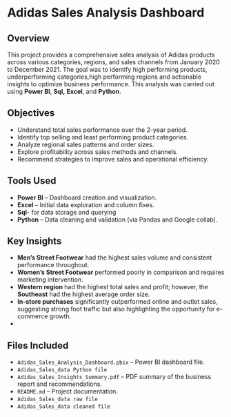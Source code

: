 #              Adidas Sales Analysis Dashboard

## Overview

This project provides a comprehensive sales analysis of Adidas products across various categories, regions, and sales channels from January 2020 to December 2021\. The goal was to identify high performing products, underperforming categories,high performing regions and actionable insights to optimize business performance. This analysis was carried out using **Power BI**, **Sql,** **Excel**, and **Python**.

## Objectives

- Understand total sales performance over the 2-year period.  
- Identify top selling and least performing product categories.  
- Analyze regional sales patterns and order sizes.  
- Explore profitability across sales methods and channels.  
- Recommend strategies to improve sales and operational efficiency.

## Tools Used

- **Power BI** – Dashboard creation and visualization.  
- **Excel** – Initial data exploration and column fixes.  
- **Sql**\- for data storage and querying  
- **Python** – Data cleaning and validation (via Pandas and Google collab).

## Key Insights

- **Men’s Street Footwear** had the highest sales volume and consistent performance throughout.  
- **Women’s Street Footwear** performed poorly in comparison and requires marketing intervention.  
- **Western region** had the highest total sales and profit; however, the **Southeast** had the highest average order size.  
- **In-store purchases** significantly outperformed online and outlet sales, suggesting strong foot traffic but also highlighting the opportunity for e-commerce growth.  
- 

## Files Included

- `Adidas_Sales_Analysis_Dashboard.pbix` – Power BI dashboard file.  
- `Adidas_Sales_data Python file`  
- `Adidas_Sales_Insights_Summary.pdf` – PDF summary of the business report and recommendations.  
- `README.md` – Project documentation.
- `Adidas_Sales_data raw file`
- `Adidas_Sales_data cleaned file`

